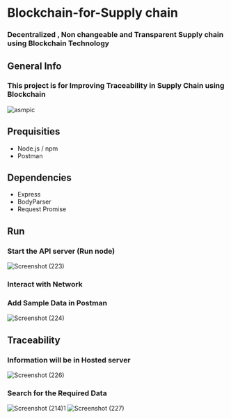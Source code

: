 # Blockchain-for-Supply chain
### Decentralized , Non changeable and Transparent Supply chain  using Blockchain Technology
## General Info
### This project is for Improving Traceability in Supply Chain using Blockchain
![asmpic](https://user-images.githubusercontent.com/84436796/124802914-19fbcf00-df76-11eb-9e28-0cfa23ff293f.jpg)
## Prequisities
- Node.js / npm
- Postman
## Dependencies
- Express
- BodyParser
- Request Promise
## Run
 ### Start the API server (Run node) 
![Screenshot (223)](https://user-images.githubusercontent.com/84436796/124455219-ef0f5080-dda6-11eb-910f-b93c3c367454.png)
### Interact with Network
### Add Sample Data in Postman
![Screenshot (224)](https://user-images.githubusercontent.com/84436796/124455880-b1f78e00-dda7-11eb-8a94-6c66c4c54b15.png)
## Traceability
### Information will be in Hosted server
![Screenshot (226)](https://user-images.githubusercontent.com/84436796/124457683-af963380-dda9-11eb-86a1-a70d76280b32.png)
### Search for the Required Data
![Screenshot (214)1](https://user-images.githubusercontent.com/84436796/124458613-d2751780-ddaa-11eb-8316-5424fc638a13.png)
![Screenshot (227)](https://user-images.githubusercontent.com/84436796/124459048-5d561200-ddab-11eb-9958-a2cf4c1d599a.png)
